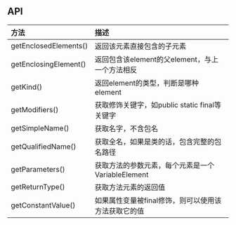 ## API


|方法|描述|
|:---|:---|
| getEnclosedElements()  |返回该元素直接包含的子元素|
| getEnclosingElement()  |返回包含该element的父element，与上一个方法相反|
| getKind()  |返回element的类型，判断是哪种element|
| getModifiers()  |获取修饰关键字，如public static final等关键字|
| getSimpleName()  |获取名字，不含包名|
| getQualifiedName()  |获取全名，如果是类的话，包含完整的包名路径|
| getParameters()  |获取方法的参数元素，每个元素是一个VariableElement|
| getReturnType()  |获取方法元素的返回值|
| getConstantValue()  |如果属性变量被final修饰，则可以使用该方法获取它的值|
